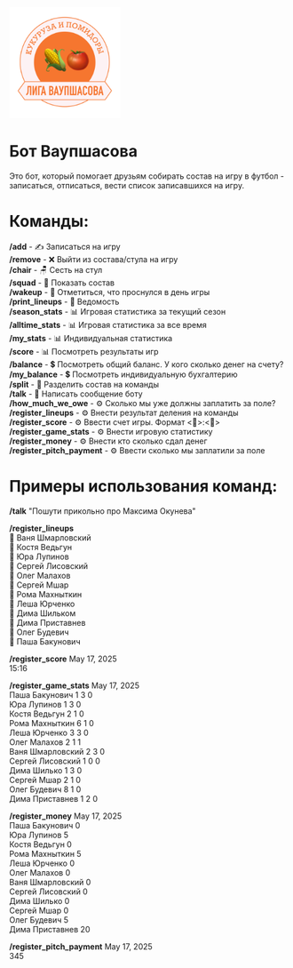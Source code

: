 <img src="https://github.com/Pavel-Bakunovich/vaupshasova_bot/blob/main/Vaupshasova%20Logo.png?raw=true" width="200"/>

# Бот Ваупшасова
Это бот, который помогает друзьям собирать состав на игру в футбол - записаться, отписаться, вести список записавшихся на игру.

# Команды:
**/add** - ✍️ Записаться на игру<br/>
**/remove** - ❌ Выйти из состава/стула на игру<br/>
**/chair** - 🪑 Сесть на стул<br/>
**/squad** - 👥  Показать состав<br/>
**/wakeup** - 👀 Отметиться, что проснулся в день игры<br/>
**/print_lineups** - 📄 Ведомость<br/>
**/season_stats** - 📊 Игровая статистика за текущий сезон<br/>
**/alltime_stats** - 📊 Игровая статистика за все время<br/>
**/my_stats** - 📊 Индивидуальная статистика<br/>
**/score** - 📊 Посмотреть результаты игр<br/>
**/balance** - 💲 Посмотреть общий баланс. У кого сколько денег на счету?<br/>
**/my_balance** - 💲 Посмотреть индивидуальную бухгалтерию<br/>
**/split** - 🔪 Разделить состав на команды<br/>
**/talk** - 💬 Написать сообщение боту<br/>
**/how_much_we_owe** - ⚙️ Сколько мы уже должны заплатить за поле?<br/>
**/register_lineups** - ⚙️ Внести результат деления на команды<br/>
**/register_score** - ⚙️ Ввести счет игры. Формат <🌽>:<🍅><br/>
**/register_game_stats** - ⚙️ Внести игровую статистику<br/>
**/register_money** - ⚙️ Внести кто сколько сдал денег<br/>
**/register_pitch_payment** - ⚙️ Ввести сколько мы заплатили за поле<br/>


# Примеры использования команд:
**/talk** "Пошути прикольно про Максима Окунева"<br/>

**/register_lineups**<br/>
🍅 Ваня Шмарловский<br/>
🌽 Костя Ведьгун<br/>
🌽 Юра Лупинов<br/>
🍅 Сергей Лисовский<br/>
🌽  Олег Малахов<br/>
🍅 Сергей Мшар<br/>
🌽 Рома Махныткин<br/>
🌽 Леша Юрченко<br/>
🍅 Дима Шильком<br/>
🍅 Дима Приставнев<br/>
🍅 Олег Будевич<br/>
🌽 Паша Бакунович<br/>

**/register_score** May 17, 2025<br/>
15:16<br/>

**/register_game_stats** May 17, 2025<br/>
Паша Бакунович 1 3 0<br/>
Юра Лупинов 1 3 0<br/>
Костя Ведьгун 2 1 0<br/>
Рома Махныткин 6 1 0<br/>
Леша Юрченко 3 3 0<br/>
Олег Малахов 2 1 1<br/>
Ваня Шмарловский 2 3 0<br/>
Сергей Лисовский 1 0 0<br/>
Дима Шилько 1 3 0<br/>
Сергей Мшар 2 1 0<br/>
Олег Будевич 8 1 0<br/>
Дима Приставнев 1 2 0<br/>

**/register_money** May 17, 2025<br/>
Паша Бакунович 0<br/>
Юра Лупинов 5<br/>
Костя Ведьгун 0<br/>
Рома Махныткин 5<br/>
Леша Юрченко 0<br/>
Олег Малахов 0<br/>
Ваня Шмарловский 0<br/>
Сергей Лисовский 0<br/>
Дима Шилько 0<br/>
Сергей Мшар 0<br/>
Олег Будевич 5<br/>
Дима Приставнев 20<br/>

**/register_pitch_payment** May 17, 2025<br/>
345<br/>
